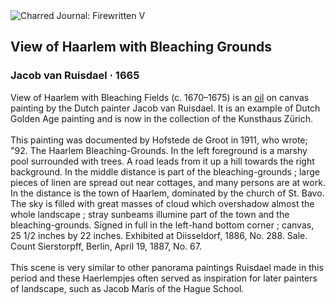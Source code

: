 <div class="artwork-of-the-day">
  <div class="container">
    <div class="img-wrapper">
      <img
        src="https://uploads1.wikiart.org/00142/images/jacob-van-ruisdael/view-of-haarlem-with-bleaching-grounds.jpg!Large.jpg"
        alt="Charred Journal: Firewritten V" />
    </div>
    <div class="artwork-detail">
      <div class="artwork-origin"> 
        <h2 class="artwork-name">View of Haarlem with Bleaching Grounds</h2>
        <h3 class="artist">
          Jacob van Ruisdael
                    ·  1665
        </h3>
      </div>
      <p class="description">
        <span class="artwork-description-text ng-binding" ng-bind-html="viewModel.ArtworkOfTheDay.Description | unsafe">View of Haarlem with Bleaching Fields (c. 1670–1675) is an <a target="_blank" href="/en/paintings-by-media/oil-on-sacking">oil</a> on canvas painting by the Dutch painter Jacob van Ruisdael. It is an example of Dutch Golden Age painting and is now in the collection of the Kunsthaus Zürich.
<br>
<br>This painting was documented by Hofstede de Groot in 1911, who wrote; "92. The Haarlem Bleaching-Grounds. In the left foreground is a marshy pool surrounded with trees. A road leads from it up a hill towards the right background. In the middle distance is part of the bleaching-grounds&nbsp;; large pieces of linen are spread out near cottages, and many persons are at work. In the distance is the town of Haarlem, dominated by the church of St. Bavo. The sky is filled with great masses of cloud which overshadow almost the whole landscape&nbsp;; stray sunbeams illumine part of the town and the bleaching-grounds. Signed in full in the left-hand bottom corner&nbsp;; canvas, 25 1/2 inches by 22 inches. Exhibited at Diisseldorf, 1886, No. 288. Sale. Count Sierstorpff, Berlin, April 19, 1887, No. 67.
<br>
<br>This scene is very similar to other panorama paintings Ruisdael made in this period and these Haerlempjes often served as inspiration for later painters of landscape, such as Jacob Maris of the Hague School.</span>
                        <div class="text-shadow-container" ng-show="showShadow" style=""></div>
      </p>
    </div>
  </div>

</div>
